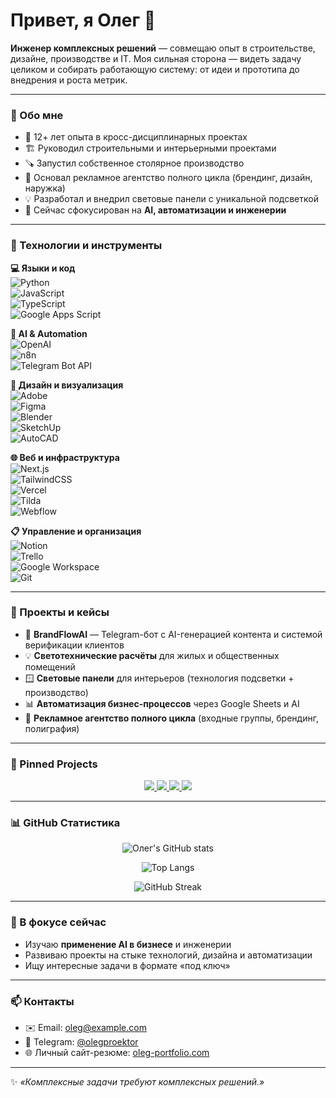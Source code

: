 # Привет, я Олег 👋

**Инженер комплексных решений** — совмещаю опыт в строительстве, дизайне, производстве и IT. Моя сильная сторона — видеть задачу целиком и собирать работающую систему: от идеи и прототипа до внедрения и роста метрик.

---

### 🔹 Обо мне
- 🎯 12+ лет опыта в кросс-дисциплинарных проектах
- 🏗 Руководил строительными и интерьерными проектами
- 🪚 Запустил собственное столярное производство
- 🎨 Основал рекламное агентство полного цикла (брендинг, дизайн, наружка)
- 💡 Разработал и внедрил световые панели с уникальной подсветкой
- 🤖 Сейчас сфокусирован на **AI, автоматизации и инженерии**

---

### 🔹 Технологии и инструменты

**💻 Языки и код**  
![Python](https://img.shields.io/badge/Python-3776AB?logo=python&logoColor=white)  
![JavaScript](https://img.shields.io/badge/JavaScript-F7DF1E?logo=javascript&logoColor=black)  
![TypeScript](https://img.shields.io/badge/TypeScript-3178C6?logo=typescript&logoColor=white)  
![Google Apps Script](https://img.shields.io/badge/Google%20Apps%20Script-4285F4?logo=google&logoColor=white)

**🤖 AI & Automation**  
![OpenAI](https://img.shields.io/badge/OpenAI-412991?logo=openai&logoColor=white)  
![n8n](https://img.shields.io/badge/n8n-FA5A28?logo=n8n&logoColor=white)  
![Telegram Bot API](https://img.shields.io/badge/Telegram%20Bot%20API-26A5E4?logo=telegram&logoColor=white)

**🎨 Дизайн и визуализация**  
![Adobe](https://img.shields.io/badge/Adobe%20CC-FF0000?logo=adobe&logoColor=white)  
![Figma](https://img.shields.io/badge/Figma-F24E1E?logo=figma&logoColor=white)  
![Blender](https://img.shields.io/badge/Blender-F5792A?logo=blender&logoColor=white)  
![SketchUp](https://img.shields.io/badge/SketchUp-005F9E?logo=sketchup&logoColor=white)  
![AutoCAD](https://img.shields.io/badge/AutoCAD-E51050?logo=autodesk&logoColor=white)

**🌐 Веб и инфраструктура**  
![Next.js](https://img.shields.io/badge/Next.js-000000?logo=nextdotjs&logoColor=white)  
![TailwindCSS](https://img.shields.io/badge/TailwindCSS-38B2AC?logo=tailwindcss&logoColor=white)  
![Vercel](https://img.shields.io/badge/Vercel-000000?logo=vercel&logoColor=white)  
![Tilda](https://img.shields.io/badge/Tilda-000000?logo=tilda-publishing&logoColor=white)  
![Webflow](https://img.shields.io/badge/Webflow-4353FF?logo=webflow&logoColor=white)

**📋 Управление и организация**  
![Notion](https://img.shields.io/badge/Notion-000000?logo=notion&logoColor=white)  
![Trello](https://img.shields.io/badge/Trello-0052CC?logo=trello&logoColor=white)  
![Google Workspace](https://img.shields.io/badge/Google%20Workspace-4285F4?logo=google&logoColor=white)  
![Git](https://img.shields.io/badge/Git-F05032?logo=git&logoColor=white)

---

### 🔹 Проекты и кейсы
- 🚀 **BrandFlowAI** — Telegram-бот с AI-генерацией контента и системой верификации клиентов
- 💡 **Светотехнические расчёты** для жилых и общественных помещений
- 🪟 **Световые панели** для интерьеров (технология подсветки + производство)
- 📊 **Автоматизация бизнес-процессов** через Google Sheets и AI
- 🎨 **Рекламное агентство полного цикла** (входные группы, брендинг, полиграфия)

---

### 📌 Pinned Projects
<div align="center">
  <a href="https://github.com/olegproektor/BrandFlowAI">
    <img src="https://github-readme-stats.vercel.app/api/pin/?username=olegproektor&repo=BrandFlowAI&theme=radical" />
  </a>
  <a href="https://github.com/olegproektor/Lighting-Calc">
    <img src="https://github-readme-stats.vercel.app/api/pin/?username=olegproektor&repo=Lighting-Calc&theme=radical" />
  </a>
  <a href="https://github.com/olegproektor/Automation-GSheets">
    <img src="https://github-readme-stats.vercel.app/api/pin/?username=olegproektor&repo=Automation-GSheets&theme=radical" />
  </a>
  <a href="https://github.com/olegproektor/Creative-Agency-Showcase">
    <img src="https://github-readme-stats.vercel.app/api/pin/?username=olegproektor&repo=Creative-Agency-Showcase&theme=radical" />
  </a>
</div>

---

### 📊 GitHub Статистика
<div align="center">

![Олег's GitHub stats](https://github-readme-stats.vercel.app/api?username=olegproektor&show_icons=true&theme=radical)  

![Top Langs](https://github-readme-stats.vercel.app/api/top-langs/?username=olegproektor&layout=compact&theme=radical)

![GitHub Streak](https://github-readme-streak-stats.herokuapp.com/?user=olegproektor&theme=radical)

</div>

---

### 🔹 В фокусе сейчас
- Изучаю **применение AI в бизнесе** и инженерии
- Развиваю проекты на стыке технологий, дизайна и автоматизации
- Ищу интересные задачи в формате «под ключ»

---

### 📫 Контакты
- ✉️ Email: [oleg@example.com](mailto:oleg@example.com)  
- 💬 Telegram: [@olegproektor](https://t.me/olegproektor)  
- 🌐 Личный сайт-резюме: [oleg-portfolio.com](https://oleg-portfolio.com)

---

✨ *«Комплексные задачи требуют комплексных решений.»*


